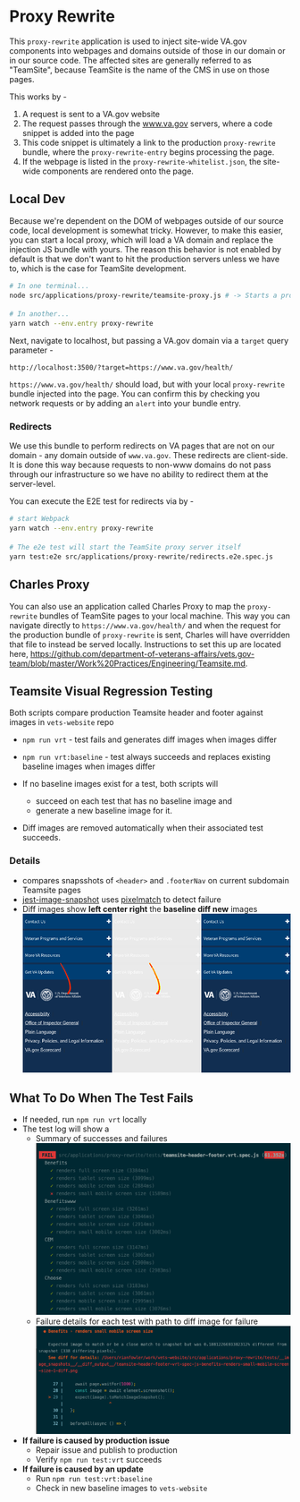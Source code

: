 # Proxy Rewrite
This `proxy-rewrite` application is used to inject site-wide VA.gov components into webpages and domains outside of those in our domain or in our source code. The affected sites are generally referred to as "TeamSite", because TeamSite is the name of the CMS in use on those pages.

This works by -

1. A request is sent to a VA.gov website
2. The request passes through the www.va.gov servers, where a code snippet is added into the page
3. This code snippet is ultimately a link to the production `proxy-rewrite` bundle, where the `proxy-rewrite-entry` begins processing the page.
4. If the webpage is listed in the `proxy-rewrite-whitelist.json`, the site-wide components are rendered onto the page.

## Local Dev
Because we're dependent on the DOM of webpages outside of our source code, local development is somewhat tricky. However, to make this easier, you can start a local proxy, which will load a VA domain and replace the injection JS bundle with yours. The reason this behavior is not enabled by default is that we don't want to hit the production servers unless we have to, which is the case for TeamSite development.

```bash
# In one terminal...
node src/applications/proxy-rewrite/teamsite-proxy.js # -> Starts a proxy on localhost:3500

# In another...
yarn watch --env.entry proxy-rewrite
```

Next, navigate to localhost, but passing a VA.gov domain via a `target` query parameter -

```
http://localhost:3500/?target=https://www.va.gov/health/
```

`https://www.va.gov/health/` should load, but with your local `proxy-rewrite` bundle injected into the page. You can confirm this by checking you network requests or by adding an `alert` into your bundle entry.


### Redirects
We use this bundle to perform redirects on VA pages that are not on our domain - any domain outside of `www.va.gov`. These redirects are client-side. It is done this way because requests to non-www domains do not pass through our infrastructure so we have no ability to redirect them at the server-level.

You can execute the E2E test for redirects via by -

```bash
# start Webpack
yarn watch --env.entry proxy-rewrite

# The e2e test will start the TeamSite proxy server itself
yarn test:e2e src/applications/proxy-rewrite/redirects.e2e.spec.js
```

## Charles Proxy
You can also use an application called Charles Proxy to map the `proxy-rewrite` bundles of TeamSite pages to your local machine. This way you can navigate directly to `https://www.va.gov/health/` and when the request for the production bundle of `proxy-rewrite` is sent, Charles will have overridden that file to instead be served locally. Instructions to set this up are located here, https://github.com/department-of-veterans-affairs/vets.gov-team/blob/master/Work%20Practices/Engineering/Teamsite.md.

## Teamsite Visual Regression Testing

Both scripts compare production Teamsite header and footer against images in `vets-website` repo

- `npm run vrt` - test fails and generates diff images when images differ
- `npm run vrt:baseline` - test always succeeds and replaces existing baseline images when images differ

- If no baseline images exist for a test, both scripts will
  - succeed on each test that has no baseline image and
  - generate a new baseline image for it.
- Diff images are removed automatically when their associated test succeeds.

### Details
- compares snapsshots of `<header>` and `.footerNav` on current subdomain Teamsite pages
- [jest-image-snapshot](https://github.com/americanexpress/jest-image-snapshot) uses [pixelmatch](https://github.com/mapbox/pixelmatch) to detect failure
- Diff images show **left center right** the **baseline diff new** images
![Example Diff Image](./readme-assets/diff-image-example.png)

## What To Do When The Test Fails
- If needed, run `npm run vrt` locally
- The test log will show a
  - Summary of successes and failures
 ![Test Summary Example](./readme-assets/vrt-test-summary-example.png)
  - Failure details for each test with path to diff image for failure
 ![Failure Detail Example](./readme-assets/cli-failure-example.png)
- **If failure is caused by production issue**
  - Repair issue and publish to production
  - Verify `npm run test:vrt` succeeds
- **If failure is caused by an update**
  - Run `npm run test:vrt:baseline`
  - Check in new baseline images to `vets-website`
